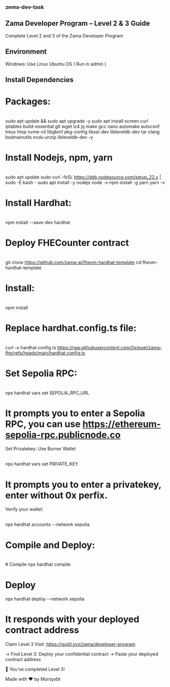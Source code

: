 ### zema-dev-task

## Zama Developer Program – Level 2 & 3 Guide
Complete Level 2 and 3 of the Zama Developer Program

## Environment
Windows: Use Linux Ubuntu OS ( Run in admin )

## Install Dependencies
# Packages:
<br>sudo apt update && sudo apt upgrade -y
sudo apt install screen curl iptables build-essential git wget lz4 jq make gcc nano automake autoconf tmux htop nvme-cli libgbm1 pkg-config libssl-dev libleveldb-dev tar clang bsdmainutils ncdu unzip libleveldb-dev  -y<br>

# Install Nodejs, npm, yarn
<br>sudo apt update
sudo curl -fsSL https://deb.nodesource.com/setup_22.x | sudo -E bash -
sudo apt install -y nodejs
node -v
npm install -g yarn
yarn -v<br>

# Install Hardhat:

<br>npm install --save-dev hardhat<br>

# Deploy FHECounter contract
<br>git clone https://github.com/zama-ai/fhevm-hardhat-template
cd fhevm-hardhat-template<br>

# Install:

<br>npm install<br>

# Replace hardhat.config.ts file:

<br>curl -o hardhat.config.ts https://raw.githubusercontent.com/0xmoei/zama-fhe/refs/heads/main/hardhat.config.ts<br>

# Set Sepolia RPC:

<br>npx hardhat vars set SEPOLIA_RPC_URL<br>

# It prompts you to enter a Sepolia RPC, you can use https://ethereum-sepolia-rpc.publicnode.co
Set Privatekey: Use Burner Wallet

<br>npx hardhat vars set PRIVATE_KEY<br>

# It prompts you to enter a privatekey, enter without 0x perfix.
Verify your wallet:

<br>npx hardhat accounts --network sepolia<br>

# Compile and Deploy:

<br># Compile
npx hardhat compile

# Deploy
npx hardhat deploy --network sepolia<br>

# It responds with your deployed contract address
Claim Level 3
Visit: https://guild.xyz/zama/developer-program

→ Find Level 3: Deploy your confidential contract → Paste your deployed contract address

🎉 You’ve completed Level 3!

Made with ❤️ by Morsyxbt
